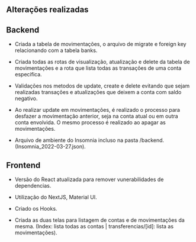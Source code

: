 ## Alterações realizadas

## Backend

- Criada a tabela de movimentações, o arquivo de migrate e foreign key relacionando com a tabela banks.

- Criada todas as rotas de visualização, atualização e delete da tabela de movimentações e a rota que lista todas as transações de uma conta especifica.

- Validações nos metodos de update, create e delete evitando que sejam realizadas transações e atualizações que deixem a conta com saldo negativo.

- Ao realizar update em movimentações, é realizado o processo para desfazer a movimentação anterior, seja na conta atual ou em outra conta envolvida. O mesmo processo é realizado ao apagar as movimentações.   

- Arquivo de ambiente do Insomnia incluso na pasta /backend. (Insomnia_2022-03-27.json).

## Frontend

- Versão do React atualizada para remover vunerabilidades de dependencias.

- Utilização do NextJS, Material UI.

- Criado os Hooks.

- Criada as duas telas para listagem de contas e de movimentações da mesma. (Index: lista todas as contas | transferencias/[id]: lista as movimentações).